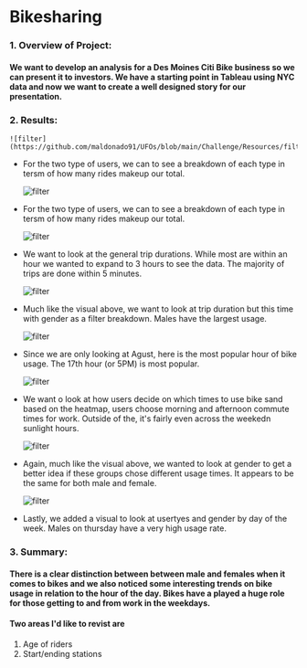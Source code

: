 # Bikesharing

### 1. Overview of Project:
#### We want to develop an analysis for a Des Moines Citi Bike business so we can present it to investors. We have a starting point in Tableau using NYC data and now we want to create a well designed story for our presentation. 

### 2. Results: 

    ![filter](https://github.com/maldonado91/UFOs/blob/main/Challenge/Resources/filter_image.PNG)      
* For the two type of users, we can to see a breakdown of each type in tersm of how many rides makeup our total.

    ![filter](https://github.com/maldonado91/UFOs/blob/main/Challenge/Resources/filter_image.PNG)    
* For the two type of users, we can to see a breakdown of each type in tersm of how many rides makeup our total.

    ![filter](https://github.com/maldonado91/UFOs/blob/main/Challenge/Resources/filter_image.PNG)    
* We want to look at the general trip durations. While most are within an hour we wanted to expand to 3 hours to see the data. The majority of trips are done within 5 minutes.

    ![filter](https://github.com/maldonado91/UFOs/blob/main/Challenge/Resources/filter_image.PNG)    
* Much like the visual above, we want to look at trip duration but this time with gender as a filter breakdown. Males have the largest usage.

    ![filter](https://github.com/maldonado91/UFOs/blob/main/Challenge/Resources/filter_image.PNG)    
* Since we are only looking at Agust, here is the most popular hour of bike usage. The 17th hour (or 5PM) is most popular.

    ![filter](https://github.com/maldonado91/UFOs/blob/main/Challenge/Resources/filter_image.PNG)    
* We want o look at how users decide on which times to use bike sand based on the heatmap, users choose morning and afternoon commute times for work. Outside of the, it's fairly even across the weekedn sunlight hours.

    ![filter](https://github.com/maldonado91/UFOs/blob/main/Challenge/Resources/filter_image.PNG)    
* Again, much like the visual above, we wanted to look at gender to get a better idea if these groups chose different usage times. It appears to be the same for both male and female.

    ![filter](https://github.com/maldonado91/UFOs/blob/main/Challenge/Resources/filter_image.PNG)    
* Lastly, we added a visual to look at usertyes and gender by day of the week. Males on thursday have a very high usage rate.


 
### 3. Summary:
#### There is a clear distinction between between male and females when it comes to bikes and we also noticed some interesting trends on bike usage in relation to the hour of the day. Bikes have a played a huge role for those getting to and from work in the weekdays. 

#### Two areas I'd like to revist are 
  1) Age of riders
  2) Start/ending stations
